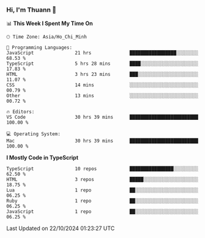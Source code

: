 ### Hi, I'm Thuann 👋

<!--START_SECTION:waka-->
📊 **This Week I Spent My Time On** 

```text
🕑︎ Time Zone: Asia/Ho_Chi_Minh

💬 Programming Languages: 
JavaScript               21 hrs              █████████████████░░░░░░░░   68.53 % 
TypeScript               5 hrs 28 mins       ████░░░░░░░░░░░░░░░░░░░░░   17.83 % 
HTML                     3 hrs 23 mins       ███░░░░░░░░░░░░░░░░░░░░░░   11.07 % 
CSS                      14 mins             ░░░░░░░░░░░░░░░░░░░░░░░░░   00.79 % 
Other                    13 mins             ░░░░░░░░░░░░░░░░░░░░░░░░░   00.72 % 

🔥 Editors: 
VS Code                  30 hrs 39 mins      █████████████████████████   100.00 % 

💻 Operating System: 
Mac                      30 hrs 39 mins      █████████████████████████   100.00 % 
```

**I Mostly Code in TypeScript** 

```text
TypeScript               10 repos            ████████████████░░░░░░░░░   62.50 % 
HTML                     3 repos             █████░░░░░░░░░░░░░░░░░░░░   18.75 % 
Lua                      1 repo              ██░░░░░░░░░░░░░░░░░░░░░░░   06.25 % 
Ruby                     1 repo              ██░░░░░░░░░░░░░░░░░░░░░░░   06.25 % 
JavaScript               1 repo              ██░░░░░░░░░░░░░░░░░░░░░░░   06.25 % 
```




 Last Updated on 22/10/2024 01:23:27 UTC
<!--END_SECTION:waka-->
